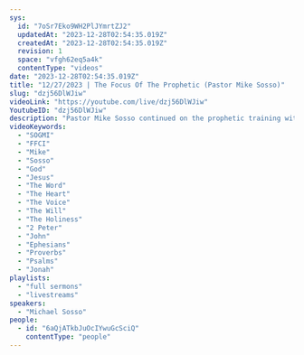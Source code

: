 ```yaml
---
sys:
  id: "7oSr7Eko9WH2PlJYmrtZJ2"
  updatedAt: "2023-12-28T02:54:35.019Z"
  createdAt: "2023-12-28T02:54:35.019Z"
  revision: 1
  space: "vfgh62eq5a4k"
  contentType: "videos"
date: "2023-12-28T02:54:35.019Z"
title: "12/27/2023 | The Focus Of The Prophetic (Pastor Mike Sosso)"
slug: "dzj56DlWJiw"
videoLink: "https://youtube.com/live/dzj56DlWJiw"
YoutubeID: "dzj56DlWJiw"
description: "Pastor Mike Sosso continued on the prophetic training with five key points. These are the focus of spreading the gospel. The Word of God, The Will of God, The Heart of God, The Voice of God, and The Holiness of God. The bible is the Word of God, it details all His instructions. The Will of God is that all men be saved. The Heart of God is proven all throughout the scriptures by the continual grace, mercy and forgiveness He has given to all of us. The Voice of God is that still small voice that is often clouded by all the noise of modern technology and worlds fast pace. Even with all that noise if you be still and listen His voice is as clear as day. Lastly The Holiness of God, to be in His presence is to be in complete peace, to be aware of all your flaws, to be in complete awe of His presence. Just like the disciples on the mountain who fell to their faces in His presence. You are encouraged to play this teaching on repeat to soak up all the fruits of this message. This sermon was released at Freedom Fellowship Church International on December 27, 2023 by Pastor Mike Sosso."
videoKeywords:
  - "SOGMI"
  - "FFCI"
  - "Mike"
  - "Sosso"
  - "God"
  - "Jesus"
  - "The Word"
  - "The Heart"
  - "The Voice"
  - "The Will"
  - "The Holiness"
  - "2 Peter"
  - "John"
  - "Ephesians"
  - "Proverbs"
  - "Psalms"
  - "Jonah"
playlists:
  - "full sermons"
  - "livestreams"
speakers:
  - "Michael Sosso"
people:
  - id: "6aQjATkbJuOcIYwuGcSciQ"
    contentType: "people"
---
```

